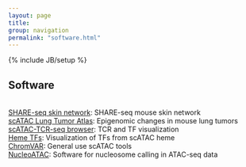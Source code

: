 ```yaml
---
layout: page
title: 
group: navigation
permalink: "software.html"
---
```

{% include JB/setup %}

Software
------------
<br>[SHARE-seq skin network](https://buenrostrolab.shinyapps.io/skinnetwork/): SHARE-seq mouse skin network
<br>[scATAC Lung Tumor Atlas](https://buenrostrolab.shinyapps.io/lungATAC/): Epigenomic changes in mouse lung tumors
<br>[scATAC-TCR-seq browser](https://molpath.shinyapps.io/scatactcr/): TCR and TF visualization
<br>[Heme TFs](http://schemer.buenrostrolab.com): Visualization of TFs from scATAC heme
<br>[ChromVAR](https://github.com/GreenleafLab/chromVAR): General use scATAC tools
<br>[NucleoATAC](http://nucleoatac.readthedocs.io/en/latest/): Software for nucleosome calling in ATAC-seq data
